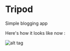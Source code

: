 Tripod
======

Simple blogging app 

Here's how it looks like now : 

![alt tag](http://i.imgur.com/IkImGkc.png)
